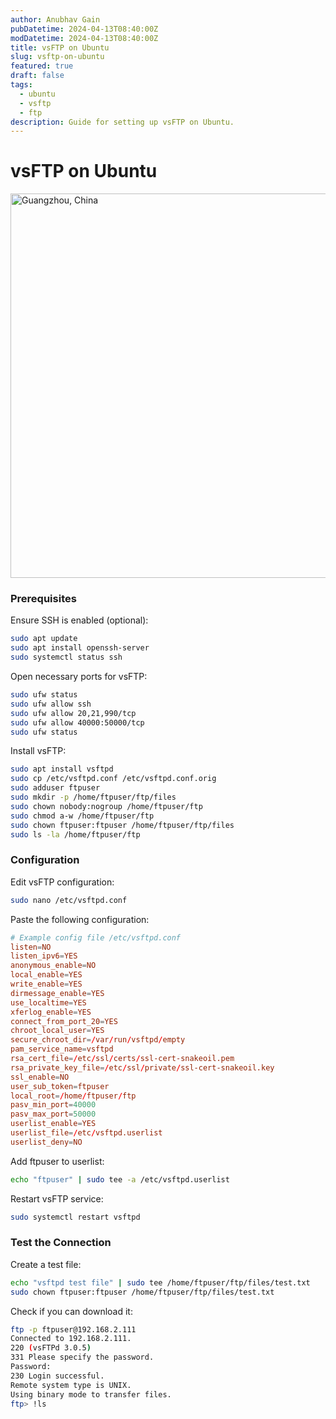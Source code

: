```yaml
---
author: Anubhav Gain
pubDatetime: 2024-04-13T08:40:00Z
modDatetime: 2024-04-13T08:40:00Z
title: vsFTP on Ubuntu
slug: vsftp-on-ubuntu
featured: true
draft: false
tags:
  - ubuntu
  - vsftp
  - ftp
description: Guide for setting up vsFTP on Ubuntu.
---
```


# vsFTP on Ubuntu

<img alt="Guangzhou, China" src="/assets/images/photo-kt443t6d_64hdh43hfh6dgjdfhg4_d-32dbeca90d3e5d2fc5dae0a82fcd32cc.jpg" width="1500" height="615">

### Prerequisites

Ensure SSH is enabled (optional):

```bash
sudo apt update
sudo apt install openssh-server
sudo systemctl status ssh
```

Open necessary ports for vsFTP:

```bash
sudo ufw status
sudo ufw allow ssh
sudo ufw allow 20,21,990/tcp
sudo ufw allow 40000:50000/tcp
sudo ufw status
```

Install vsFTP:

```bash
sudo apt install vsftpd
sudo cp /etc/vsftpd.conf /etc/vsftpd.conf.orig
sudo adduser ftpuser
sudo mkdir -p /home/ftpuser/ftp/files
sudo chown nobody:nogroup /home/ftpuser/ftp
sudo chmod a-w /home/ftpuser/ftp
sudo chown ftpuser:ftpuser /home/ftpuser/ftp/files
sudo ls -la /home/ftpuser/ftp
```

### Configuration

Edit vsFTP configuration:

```bash
sudo nano /etc/vsftpd.conf
```

Paste the following configuration:

```conf
# Example config file /etc/vsftpd.conf
listen=NO
listen_ipv6=YES
anonymous_enable=NO
local_enable=YES
write_enable=YES
dirmessage_enable=YES
use_localtime=YES
xferlog_enable=YES
connect_from_port_20=YES
chroot_local_user=YES
secure_chroot_dir=/var/run/vsftpd/empty
pam_service_name=vsftpd
rsa_cert_file=/etc/ssl/certs/ssl-cert-snakeoil.pem
rsa_private_key_file=/etc/ssl/private/ssl-cert-snakeoil.key
ssl_enable=NO
user_sub_token=ftpuser
local_root=/home/ftpuser/ftp
pasv_min_port=40000
pasv_max_port=50000
userlist_enable=YES
userlist_file=/etc/vsftpd.userlist
userlist_deny=NO
```

Add ftpuser to userlist:

```bash
echo "ftpuser" | sudo tee -a /etc/vsftpd.userlist
```

Restart vsFTP service:

```bash
sudo systemctl restart vsftpd
```

### Test the Connection

Create a test file:

```bash
echo "vsftpd test file" | sudo tee /home/ftpuser/ftp/files/test.txt
sudo chown ftpuser:ftpuser /home/ftpuser/ftp/files/test.txt
```

Check if you can download it:

```bash
ftp -p ftpuser@192.168.2.111
Connected to 192.168.2.111.
220 (vsFTPd 3.0.5)
331 Please specify the password.
Password:
230 Login successful.
Remote system type is UNIX.
Using binary mode to transfer files.
ftp> !ls
```
